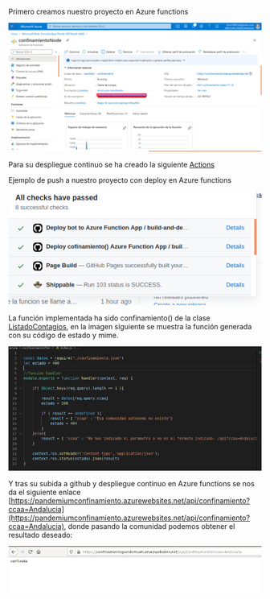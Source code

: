 
Primero creamos nuestro proyecto en Azure functions

![porta](img/hito5/2_2.png)

Para su despliegue continuo se ha creado la siguiente [Actions](https://github.com/DanielRuizMed/PAndemium/blob/master/.github/workflows/main.yml)

Ejemplo de push a nuestro proyecto con deploy en Azure functions

![deploy Azure](img/hito5/2_4.png)

La función implementada ha sido confinamiento() de la clase [ListadoContagios](../src/class/ListadoContagios.js), en la imagen siguiente se muestra la función generada con su código de estado y mime.

![codigo](img/hito5/2_3.png)   

Y tras su subida a github y despliegue continuo en Azure functions se nos da el siguiente enlace [https://pandemiumconfinamiento.azurewebsites.net/api/confinamiento?ccaa=Andalucia](https://pandemiumconfinamiento.azurewebsites.net/api/confinamiento?ccaa=Andalucia), donde pasando la comunidad podemos obtener el resultado deseado:

![web con ccaa](img/hito5/2_1.png)